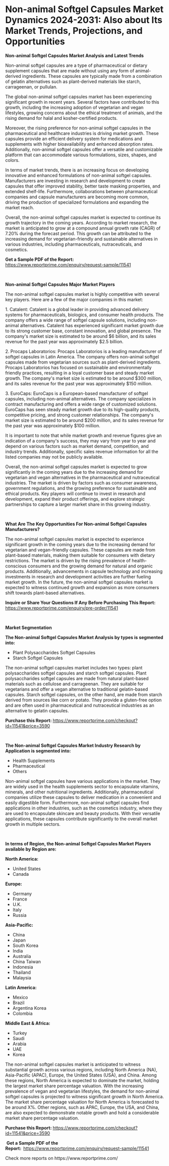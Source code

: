 <p><h1>Non-animal Softgel Capsules Market Dynamics 2024-2031: Also about Its Market Trends, Projections, and Opportunities</h1></p><p><strong>Non-animal Softgel Capsules Market Analysis and Latest Trends</strong></p>
<p><p>Non-animal softgel capsules are a type of pharmaceutical or dietary supplement capsules that are made without using any form of animal-derived ingredients. These capsules are typically made from a combination of gelatin alternatives such as plant-derived materials like starch, carrageenan, or pullulan.</p><p>The global non-animal softgel capsules market has been experiencing significant growth in recent years. Several factors have contributed to this growth, including the increasing adoption of vegetarian and vegan lifestyles, growing concerns about the ethical treatment of animals, and the rising demand for halal and kosher-certified products.</p><p>Moreover, the rising preference for non-animal softgel capsules in the pharmaceutical and healthcare industries is driving market growth. These capsules provide an efficient delivery system for medications and supplements with higher bioavailability and enhanced absorption rates. Additionally, non-animal softgel capsules offer a versatile and customizable platform that can accommodate various formulations, sizes, shapes, and colors.</p><p>In terms of market trends, there is an increasing focus on developing innovative and enhanced formulations of non-animal softgel capsules. Manufacturers are investing in research and development to create capsules that offer improved stability, better taste masking properties, and extended shelf-life. Furthermore, collaborations between pharmaceutical companies and capsule manufacturers are becoming more common, driving the production of specialized formulations and expanding the market reach.</p><p>Overall, the non-animal softgel capsules market is expected to continue its growth trajectory in the coming years. According to market research, the market is anticipated to grow at a compound annual growth rate (CAGR) of 7.20% during the forecast period. This growth can be attributed to the increasing demand for vegetarian-friendly and sustainable alternatives in various industries, including pharmaceuticals, nutraceuticals, and cosmetics.</p></p>
<p><strong>Get a Sample PDF of the Report:&nbsp;</strong> <a href="https://www.reportprime.com/enquiry/request-sample/11541">https://www.reportprime.com/enquiry/request-sample/11541</a></p>
<p>&nbsp;</p>
<p><strong>Non-animal Softgel Capsules Major Market Players</strong></p>
<p><p>The non-animal softgel capsules market is highly competitive with several key players. Here are a few of the major companies in this market:</p><p>1. Catalent: Catalent is a global leader in providing advanced delivery systems for pharmaceuticals, biologics, and consumer health products. The company offers a wide range of softgel capsule solutions, including non-animal alternatives. Catalent has experienced significant market growth due to its strong customer base, constant innovation, and global presence. The company's market size is estimated to be around $6 billion, and its sales revenue for the past year was approximately $2.5 billion.</p><p>2. Procaps Laboratorios: Procaps Laboratorios is a leading manufacturer of softgel capsules in Latin America. The company offers non-animal softgel capsules made from vegetarian sources such as plant-derived ingredients. Procaps Laboratorios has focused on sustainable and environmentally friendly practices, resulting in a loyal customer base and steady market growth. The company's market size is estimated to be around $300 million, and its sales revenue for the past year was approximately $150 million.</p><p>3. EuroCaps: EuroCaps is a European-based manufacturer of softgel capsules, including non-animal alternatives. The company specializes in contract manufacturing and offers a wide range of customized solutions. EuroCaps has seen steady market growth due to its high-quality products, competitive pricing, and strong customer relationships. The company's market size is estimated to be around $200 million, and its sales revenue for the past year was approximately $100 million.</p><p>It is important to note that while market growth and revenue figures give an indication of a company's success, they may vary from year to year and depend on various factors such as market demand, competition, and industry trends. Additionally, specific sales revenue information for all the listed companies may not be publicly available.</p><p>Overall, the non-animal softgel capsules market is expected to grow significantly in the coming years due to the increasing demand for vegetarian and vegan alternatives in the pharmaceutical and nutraceutical industries. The market is driven by factors such as consumer awareness, government regulations, and the growing preference for sustainable and ethical products. Key players will continue to invest in research and development, expand their product offerings, and explore strategic partnerships to capture a larger market share in this growing industry.</p></p>
<p>&nbsp;</p>
<p><strong>What Are The Key Opportunities For Non-animal Softgel Capsules Manufacturers?</strong></p>
<p><p>The non-animal softgel capsules market is expected to experience significant growth in the coming years due to the increasing demand for vegetarian and vegan-friendly capsules. These capsules are made from plant-based materials, making them suitable for consumers with dietary restrictions. The market is driven by the rising prevalence of health-conscious consumers and the growing demand for natural and organic products. Additionally, advancements in capsule technology and increasing investments in research and development activities are further fueling market growth. In the future, the non-animal softgel capsules market is expected to witness continued growth and expansion as more consumers shift towards plant-based alternatives.</p></p>
<p><strong>Inquire or Share Your Questions If Any Before Purchasing This Report:</strong> <a href="https://www.reportprime.com/enquiry/pre-order/11541">https://www.reportprime.com/enquiry/pre-order/11541</a></p>
<p>&nbsp;</p>
<p><strong>Market Segmentation</strong></p>
<p><strong>The Non-animal Softgel Capsules Market Analysis by types is segmented into:</strong></p>
<p><ul><li>Plant Polysaccharides Softgel Capsules</li><li>Starch Softgel Capsules</li></ul></p>
<p><p>The non-animal softgel capsules market includes two types: plant polysaccharides softgel capsules and starch softgel capsules. Plant polysaccharides softgel capsules are made from natural plant-based materials such as cellulose and carrageenan. They are suitable for vegetarians and offer a vegan alternative to traditional gelatin-based capsules. Starch softgel capsules, on the other hand, are made from starch derived from sources like corn or potato. They provide a gluten-free option and are often used in pharmaceutical and nutraceutical industries as an alternative to gelatin capsules.</p></p>
<p><strong>Purchase this Report:&nbsp;</strong><a href="https://www.reportprime.com/checkout?id=11541&price=3590">https://www.reportprime.com/checkout?id=11541&price=3590</a></p>
<p>&nbsp;</p>
<p><strong>The Non-animal Softgel Capsules Market Industry Research by Application is segmented into:</strong></p>
<p><ul><li>Health Supplements</li><li>Pharmaceutical</li><li>Others</li></ul></p>
<p><p>Non-animal softgel capsules have various applications in the market. They are widely used in the health supplements sector to encapsulate vitamins, minerals, and other nutritional ingredients. Additionally, pharmaceutical companies utilize these capsules to deliver medication in a convenient and easily digestible form. Furthermore, non-animal softgel capsules find applications in other industries, such as the cosmetics industry, where they are used to encapsulate skincare and beauty products. With their versatile applications, these capsules contribute significantly to the overall market growth in multiple sectors.</p></p>
<p>&nbsp;</p>
<p><strong>In terms of Region, the Non-animal Softgel Capsules Market Players available by Region are:</strong></p>
<p>
    <p> <strong> North America: </strong>
        <ul>
            <li>United States</li>
            <li>Canada</li>
        </ul>
        </p> 
    <p> <strong> Europe: </strong>
        <ul>
            <li>Germany</li>
            <li>France</li>
            <li>U.K.</li>
            <li>Italy</li>
            <li>Russia</li>
        </ul>
        </p> 
    <p> <strong> Asia-Pacific: </strong>
        <ul>
            <li>China</li>
            <li>Japan</li>
            <li>South Korea</li>
            <li>India</li>
            <li>Australia</li>
            <li>China Taiwan</li>
            <li>Indonesia</li>
            <li>Thailand</li>
            <li>Malaysia</li>
        </ul>
        </p> 
    <p> <strong> Latin America: </strong>
        <ul>
            <li>Mexico</li>
            <li>Brazil</li>
            <li>Argentina Korea</li>
            <li>Colombia</li>
        </ul>
        </p> 
    <p> <strong> Middle East & Africa: </strong>
        <ul>
            <li>Turkey</li>
            <li>Saudi</li>
            <li>Arabia</li>
            <li>UAE</li>
            <li>Korea</li>
        </ul>
    </p>
    </p>
<p><p>The non-animal softgel capsules market is anticipated to witness substantial growth across various regions, including North America (NA), Asia-Pacific (APAC), Europe, the United States (USA), and China. Among these regions, North America is expected to dominate the market, holding the largest market share percentage valuation. With the increasing prevalence of vegan and vegetarian lifestyles, the demand for non-animal softgel capsules is projected to witness significant growth in North America. The market share percentage valuation for North America is forecasted to be around X%. Other regions, such as APAC, Europe, the USA, and China, are also expected to demonstrate notable growth and hold a considerable market share percentage valuation.</p></p>
<p><strong>Purchase this Report: </strong><a href="https://www.reportprime.com/checkout?id=11541&price=3590">https://www.reportprime.com/checkout?id=11541&price=3590</a></p>
<p>&nbsp;<strong>Get a Sample PDF of the Report:&nbsp;&nbsp;</strong><a href="https://www.reportprime.com/enquiry/request-sample/11541">https://www.reportprime.com/enquiry/request-sample/11541</a></p>
<p><strong></strong></p>
<p>Check more reports on https://www.reportprime.com/</p>